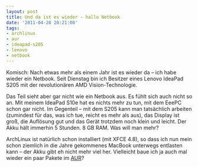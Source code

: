 ```yaml
---
layout: post
title: Und da ist es wieder - hallo Netbook
date: '2011-04-28 20:21:00'
tags:
- archlinux
- aur
- ideapad-s205
- lenovo
- netbook
---
```


Komisch: Nach etwas mehr als einem Jahr ist es wieder da &#8211; ich habe wieder ein Netbook. Seit Dienstag bin ich Besitzer eines Lenovo IdeaPad S205 mit der revolutionären AMD Vision-Technologie.

Das Teil sieht aber gar nicht wie ein Netbook aus. Es fühlt sich auch nicht so an. Mit meinem IdeaPad S10e hat es nichts mehr zu tun, mit dem EeePC schon gar nicht. Im Gegenteil &#8211; mit dem S205 kann man tatsächlich arbeiten (zumindest für das, was ich tue, reicht es mehr als aus), das Display ist groß, die Auflösung gut und das Gerät trotzdem noch klein und leicht. Der Akku hält immerhin 5 Stunden. 8 GB RAM. Was will man mehr?

ArchLinux ist natürlich schon installiert (mit XFCE 4.8), so dass ich nun mein schon ziemlich in die Jahre gekommenes MacBook unterwegs entlasten kann &#8211; der Akku gibt eh nicht mehr viel her.
Vielleicht baue ich ja auch mal wieder ein paar Pakete im [AUR](http://aur.archlinux.org)?